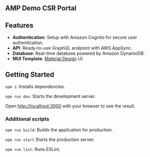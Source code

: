 ## AMP Demo CSR Portal

## Features

- **Authentication**: Setup with Amazon Cognito for secure user authentication.
- **API**: Ready-to-use GraphQL endpoint with AWS AppSync.
- **Database**: Real-time database powered by Amazon DynamoDB.
- **MUI Template**: [Material Design](https://mui.com/material-ui/) UI.

## Getting Started

`npm i`: Installs dependencies.

`npm run dev`: Starts the development server.

Open [http://localhost:3000](http://localhost:3000) with your browser to see the result.

### Additional scripts

`npm run build`: Builds the application for production.

`npm run start` Starts the production server.

`npm run lint`: Runs ESLint.
